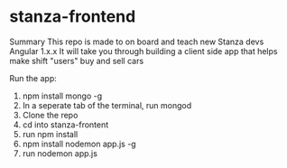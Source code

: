 # stanza-frontend

Summary
This repo is made to on board and teach new Stanza devs Angular 1.x.x
It will take you through building a client side app that helps make shift "users" buy and sell cars

Run the app:
1. npm install mongo -g
2. In a seperate tab of the terminal, run mongod
3. Clone the repo
4. cd into stanza-frontent
5. run npm install
7. npm install nodemon app.js -g 
8. run nodemon app.js
